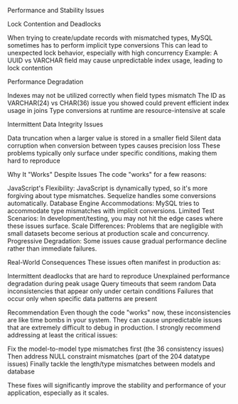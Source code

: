 Performance and Stability Issues

Lock Contention and Deadlocks

When trying to create/update records with mismatched types, MySQL sometimes has to perform implicit type conversions
This can lead to unexpected lock behavior, especially with high concurrency
Example: A UUID vs VARCHAR field may cause unpredictable index usage, leading to lock contention

Performance Degradation

Indexes may not be utilized correctly when field types mismatch
The ID as VARCHAR(24) vs CHAR(36) issue you showed could prevent efficient index usage in joins
Type conversions at runtime are resource-intensive at scale

Intermittent Data Integrity Issues

Data truncation when a larger value is stored in a smaller field
Silent data corruption when conversion between types causes precision loss
These problems typically only surface under specific conditions, making them hard to reproduce

Why It "Works" Despite Issues
The code "works" for a few reasons:

JavaScript's Flexibility: JavaScript is dynamically typed, so it's more forgiving about type mismatches. Sequelize handles some conversions automatically.
Database Engine Accommodations: MySQL tries to accommodate type mismatches with implicit conversions.
Limited Test Scenarios: In development/testing, you may not hit the edge cases where these issues surface.
Scale Differences: Problems that are negligible with small datasets become serious at production scale and concurrency.
Progressive Degradation: Some issues cause gradual performance decline rather than immediate failures.

Real-World Consequences
These issues often manifest in production as:

Intermittent deadlocks that are hard to reproduce
Unexplained performance degradation during peak usage
Query timeouts that seem random
Data inconsistencies that appear only under certain conditions
Failures that occur only when specific data patterns are present

Recommendation
Even though the code "works" now, these inconsistencies are like time bombs in your system. They can cause unpredictable issues that are extremely difficult to debug in production.
I strongly recommend addressing at least the critical issues:

Fix the model-to-model type mismatches first (the 36 consistency issues)
Then address NULL constraint mismatches (part of the 204 datatype issues)
Finally tackle the length/type mismatches between models and database

These fixes will significantly improve the stability and performance of your application, especially as it scales.

